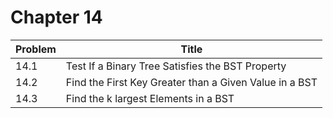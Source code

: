 # Chapter 14

|Problem|Title                                                 |
|-------|------------------------------------------------------|
|14.1   |Test If a Binary Tree Satisfies the BST Property      |
|14.2   |Find the First Key Greater than a Given Value in a BST|
|14.3   |Find the k largest Elements in a BST                  |

